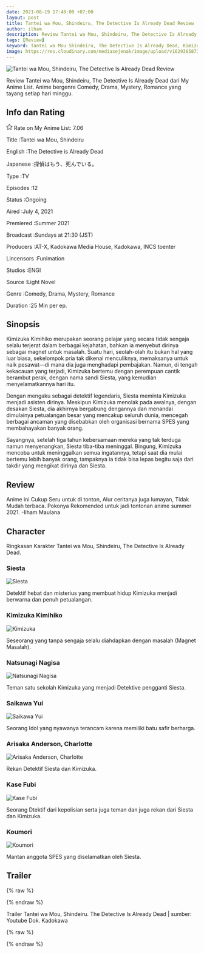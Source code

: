 ```yaml
---
date: 2021-08-19 17:48:00 +07:00
layout: post
title: Tantei wa Mou, Shindeiru, The Detective Is Already Dead Review
author: ilham
description: Review Tantei wa Mou, Shindeiru, The Detective Is Already Dead dari My Anime List. Anime bergenre Comedy, Drama, Mystery, Romance yang tayang setiap hari minggu.
tags: [Review]
keyword: Tantei wa Mou Shindeiru, The Detective Is Already Dead, Kimizuka Kimihiko, Siesta, Anime
image: https://res.cloudinary.com/mediasejenak/image/upload/v1629365873/images_15_wijgit.jpg
---
```


<img alt="Tantei wa Mou, Shindeiru, The Detective Is Already Dead Review" src="https://res.cloudinary.com/mediasejenak/image/upload/v1629365873/images_15_wijgit.jpg"/>

Review Tantei wa Mou, Shindeiru, The Detective Is Already Dead dari My Anime List. Anime bergenre Comedy, Drama, Mystery, Romance yang tayang setiap hari minggu.

## Info dan Rating

<svg xmlns="http://www.w3.org/2000/svg" width="16" height="16" fill="currentColor" class="bi bi-star" viewBox="0 0 16 16"><path d="M2.866 14.85c-.078.444.36.791.746.593l4.39-2.256 4.389 2.256c.386.198.824-.149.746-.592l-.83-4.73 3.522-3.356c.33-.314.16-.888-.282-.95l-4.898-.696L8.465.792a.513.513 0 0 0-.927 0L5.354 5.12l-4.898.696c-.441.062-.612.636-.283.95l3.523 3.356-.83 4.73zm4.905-2.767-3.686 1.894.694-3.957a.565.565 0 0 0-.163-.505L1.71 6.745l4.052-.576a.525.525 0 0 0 .393-.288L8 2.223l1.847 3.658a.525.525 0 0 0 .393.288l4.052.575-2.906 2.77a.565.565 0 0 0-.163.506l.694 3.957-3.686-1.894a.503.503 0 0 0-.461 0z"/></svg> Rate on My Anime List: 7.06

Title	         :Tantei wa Mou, Shindeiru

English	         :The Detective is Already Dead

Japanese	 :探偵はもう、死んでいる。

Type	         :TV

Episodes	 :12

Status	         :Ongoing

Aired	         :July 4, 2021

Premiered	 :Summer 2021

Broadcast	 :Sundays at 21:30 (JST)

Producers	 :AT-X, Kadokawa Media House, Kadokawa, INCS toenter

Lincensors	 :Funimation

Studios	         :ENGI

Source	         :Light Novel

Genre	         :Comedy, Drama, Mystery, Romance

Duration	 :25 Min per ep.

## Sinopsis

Kimizuka Kimihiko merupakan seorang pelajar yang secara tidak sengaja selalu terjerat dalam berbagai kejahatan, bahkan ia menyebut dirinya sebagai magnet untuk masalah. Suatu hari, seolah-olah itu bukan hal yang luar biasa, sekelompok pria tak dikenal menculiknya, memaksanya untuk naik pesawat—di mana dia juga menghadapi pembajakan. Namun, di tengah kekacauan yang terjadi, Kimizuka bertemu dengan perempuan cantik berambut perak, dengan nama sandi Siesta, yang kemudian menyelamatkannya hari itu.

Dengan mengaku sebagai detektif legendaris, Siesta meminta Kimizuka menjadi asisten dirinya. Meskipun Kimizuka menolak pada awalnya, dengan desakan Siesta, dia akhirnya bergabung dengannya dan menandai dimulainya petualangan besar yang mencakup seluruh dunia, mencegah berbagai ancaman yang disebabkan oleh organisasi bernama SPES yang membahayakan banyak orang.

Sayangnya, setelah tiga tahun kebersamaan mereka yang tak terduga namun menyenangkan, Siesta tiba-tiba meninggal. Bingung, Kimizuka mencoba untuk meninggalkan semua ingatannya, tetapi saat dia mulai bertemu lebih banyak orang, tampaknya ia tidak bisa lepas begitu saja dari takdir yang mengikat dirinya dan Siesta.

## Review

Anime ini Cukup Seru untuk di tonton, Alur ceritanya juga lumayan, Tidak Mudah terbaca. Pokonya Rekomended untuk jadi tontonan anime summer 2021. -Ilham Maulana

## Character

Ringkasan Karakter Tantei wa Mou, Shindeiru, The Detective Is Already Dead.

### Siesta

<img alt="Siesta" src="https://i.pinimg.com/736x/98/f7/b5/98f7b57dbd207280b5080699dfafb934.jpg"/>

Detektif hebat dan misterius yang membuat hidup Kimizuka menjadi berwarna dan penuh petualangan.

### Kimizuka Kimihiko

<img alt="Kimizuka" src="https://i.pinimg.com/736x/66/fc/1c/66fc1cd0f701539781b719a523bbce4e.jpg"/>

Seseorang yang tanpa sengaja selalu diahdapkan dengan masalah (Magnet Masalah).

### Natsunagi Nagisa

<img alt="Natsunagi Nagisa" src="https://i.pinimg.com/736x/be/b3/9b/beb39b5abd53a98b293d3168c88a6369.jpg"/>

Teman satu sekolah Kimizuka yang menjadi Detektive pengganti Siesta.

### Saikawa Yui

<img alt="Saikawa Yui" src="https://i.pinimg.com/736x/1d/04/2c/1d042cdcf55e13479981659bdb72d57e.jpg"/>

Seorang Idol yang nyawanya terancam karena memiliki batu safir berharga.

### Arisaka Anderson, Charlotte

<img alt="Arisaka Anderson, Charlotte" src="https://i.pinimg.com/736x/ff/f2/d5/fff2d5421c64e98fae1a0a4d42e86771.jpg"/>

Rekan Detektif Siesta dan Kimizuka.

### Kase Fubi

<img alt="Kase Fubi" src="https://s1.zerochan.net/Kase.Fuubi.600.3377669.jpg"/>

Seorang Dtektif dari kepolisian serta juga teman dan juga rekan dari Siesta dan Kimizuka.

### Koumori

<img alt="Koumori" src="https://otakotaku.com/asset/img/character/2021/06/koumori-60d725f6daa23p.jpg"/>

Mantan anggota SPES yang diselamatkan oleh Siesta.

## Trailer

{% raw %}<div id="player" data-plyr-provider="youtube" data-plyr-embed-id="c5rYQv8j3z0"></div>{% endraw %}

Trailer Tantei wa Mou, Shindeiru. The Detective Is Already Dead | sumber: Youtube Dok. Kadokawa

{% raw %}
<script type="application/ld+json">
{
  "@context":"https://schema.org",
  "@type":"TVSeries",
  "url":"https://www.mediasejenak.xyz/tantei-wa-mou-shindeiru",
  "name":"Tantei wa Mou, Shindeiru.",
  "alternateName":"The Detective Is Already Dead",
  "image":"https://m.media-amazon.com/images/M/MV5BNjQxYTNmZjktYTQwNS00YjY0LWIzNjAtZmM4MzhkODAyNzI4XkEyXkFqcGdeQXVyMzgxODM4NjM@._V1_.jpg",
  "description":"Review Tantei wa Mou, Shindeiru, The Detective Is Already Dead dari My Anime List. Anime bergenre Comedy, Drama, Mystery, Romance yang tayang setiap hari minggu.",
  "review": {
    "@type": "Review",
    "itemReviewed": {
      "@type": "CreativeWork",
      "url": "https://www.mediasejenak.xyz/tantei-wa-mou-shindeiru"
      },
  "author": {
    "@type": "Person",
    "name":"Ilham Maulana"
    },
  "dateCreated":"2021-07-06",
  "inLanguage": "Indonesian",
  "name": "detective is already dead",
  "reviewBody": "Anime ini Cukup Seru untuk di tonton, Alur ceritanya juga lumayan, Tidak Mudah terbaca. Pokonya Rekomended untuk jadi tontonan anime summer 2021.",
  "reviewRating": {
    "@type":"Rating",
    "worstRating":1,
    "bestRating":10,
    "ratingValue":10 
    }
  },
  "aggregateRating": {
    "@type": "AggregateRating",
    "ratingCount": 35940,
    "bestRating": 10,
    "worstRating": 1,
    "ratingValue": 7.06 
    },
  "genre": ["Animation","Comedy","Drama"],
  "datePublished": "2021-07-04",
  "keywords": "anime"
}
</script>
{% endraw %}
